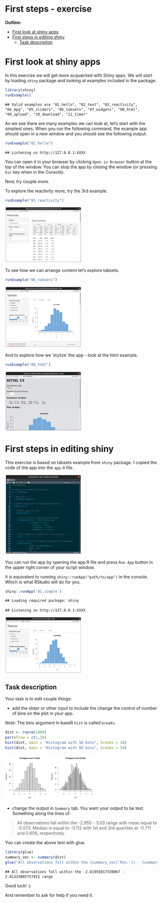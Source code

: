 First steps - exercise
================

**Outline:**

-   [First look at shiny apps](#first-look-at-shiny-apps)
-   [First steps in editing shiny](#first-steps-in-editing-shiny)
    -   [Task description](#task-description)

# First look at shiny apps

In this exercise we will get more acquainted with Shiny apps. We will
start by loading `shiny` package and looking at examples included in the
package.

``` r
library(shiny)
runExample()
```

    ## Valid examples are "01_hello", "02_text", "03_reactivity", "04_mpg", "05_sliders", "06_tabsets", "07_widgets", "08_html", "09_upload", "10_download", "11_timer"

As we see there are many examples we can look at, let’s start with the
simplest ones. When you run the following command, the example app
should open in a new window and you should see the following output.

``` r
runExample("01_hello")
```

    ## Listening on http://127.0.0.1:XXXX

You can open it in your browser by clicking `Open in Browser` button at
the top of the window. You can stop the app by closing the window (or
pressing `Esc` key when in the Console).

Now, try couple more.

To explore the reactivity more, try the 3rd example.

``` r
runExample("03_reactivity")
```

<img src="graphics/03_reactivity.png" width="50%" />

To see how we can arrange content let’s explore tabsets.

``` r
runExample("06_tabsets")
```

<img src="graphics/06_tabsets.png" width="50%" />

And to explore how we ‘stylize’ the app - look at the html example.

``` r
runExample("08_html")
```

<img src="graphics/08_html.png" width="50%" />

# First steps in editing shiny

This exercise is based on tabsets example from `shiny` package. I copied
the code of the app into the `app.R` file.

<img src="graphics/simple_app_code.png" width="50%" />

You can run the app by opening the app.R file and press `Run App` button
in the upper right corner of your script window.

It is equivalent to running `shiny::runApp("path/to/app")` in the
console. Which is what RStudio will do for you.

``` r
shiny::runApp('01_simple')
```

    ## Loading required package: shiny

    ## Listening on http://127.0.0.1:XXXX

<img src="graphics/simple_app.png" width="50%" />

## Task description

Your task is to edit couple things:

-   add the slider or other input to include the change the control of
    number of bins on the plot in your app.

*Note:* The bins argument in baseR `hist` is called `breaks`.

``` r
dist <- rnorm(1000)
par(mfrow = c(1,2))
hist(dist, main = "Histogram with 10 bins", breaks = 10)
hist(dist, main = "Histogram with 50 bins", breaks = 50)
```

<img src="README_files/figure-gfm/unnamed-chunk-14-1.png" width="60%" />

-   change the output in `Summary` tab. You want your output to be text.
    Something along the lines of:

> All observations fall within the -2.955 - 3.03 range with mean equal
> to -0.073. Median is equal to -0.112 with 1st and 3rd quartiles at
> -0.711 and 0.606, respectively.

You can create the above text with glue.

``` r
library(glue)
summary_vec <- summary(dist)
glue("All observations fall within the {summary_vec['Min.']} - {summary_vec['Max.']} range")
```

    ## All observations fall within the -2.61955017530067 - 2.81333005757452 range

Good luck! :)

And remember to ask for help if you need it.
